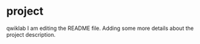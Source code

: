 
# project
qwiklab
I am editing the README file. Adding some more details about the project description.
